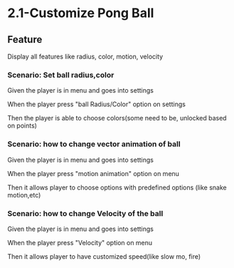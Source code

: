 # 2.1-Customize Pong Ball

## Feature

Display all features like radius, color, motion, velocity

### Scenario: Set ball radius,color

  Given the player is in menu and goes into settings

  When the player press "ball Radius/Color" option on settings

  Then the player is able to choose colors(some need to be,
  unlocked based on points)

### Scenario: how to change vector animation of ball

  Given the player is in menu and goes into settings

  When the player press "motion animation" option on menu

  Then it allows player to choose options with predefined options
  (like snake motion,etc)
  
### Scenario: how to change Velocity of the ball

  Given  the player is in menu and goes into settings

  When the player press "Velocity" option on menu

  Then it allows player to have customized speed(like slow mo,
  fire)
